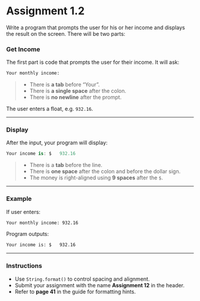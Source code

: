 # Assignment 1.2

Write a program that prompts the user for his or her income and displays the result on the screen. There will be two parts:

### Get Income
The first part is code that prompts the user for their income. It will ask:
```txt
Your monthly income: 
```

> - There is **a tab** before “Your”.
> - There is **a single space** after the colon.
> - There is **no newline** after the prompt.

The user enters a float, e.g. `932.16`.

---

### Display

After the input, your program will display:
```cs
Your income is: $   932.16
```

> - There is a **tab** before the line.
> - There is **one space** after the colon and before the dollar sign.
> - The money is right-aligned using **9 spaces** after the `$`.

---

### Example

If user enters:
```txt
Your monthly income: 932.16
```
Program outputs:
```txt
Your income is: $   932.16
```
---

### Instructions

- Use `String.format()` to control spacing and alignment.
- Submit your assignment with the name **Assignment 12** in the header.
- Refer to **page 41** in the guide for formatting hints.